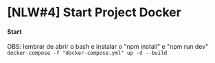 # [NLW#4] Start Project Docker

#### Start 
OBS: lembrar de abrir o bash e instalar o "npm install" e "npm run dev"
`docker-compose -f "docker-compose.yml" up -d --build`